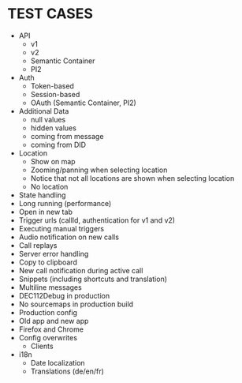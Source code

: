 # TEST CASES

* API
  * v1
  * v2
  * Semantic Container
  * PI2
* Auth
  * Token-based
  * Session-based
  * OAuth (Semantic Container, PI2)
* Additional Data
  * null values
  * hidden values
  * coming from message
  * coming from DID
* Location
  * Show on map
  * Zooming/panning when selecting location
  * Notice that not all locations are shown when selecting location
  * No location
* State handling
* Long running (performance)
* Open in new tab
* Trigger urls (callId, authentication for v1 and v2)
* Executing manual triggers
* Audio notification on new calls
* Call replays
* Server error handling
* Copy to clipboard
* New call notification during active call
* Snippets (including shortcuts and translation)
* Multiline messages
* DEC112Debug in production
* No sourcemaps in production build
* Production config
* Old app and new app
* Firefox and Chrome
* Config overwrites
  * Clients
* i18n
  * Date localization
  * Translations (de/en/fr)